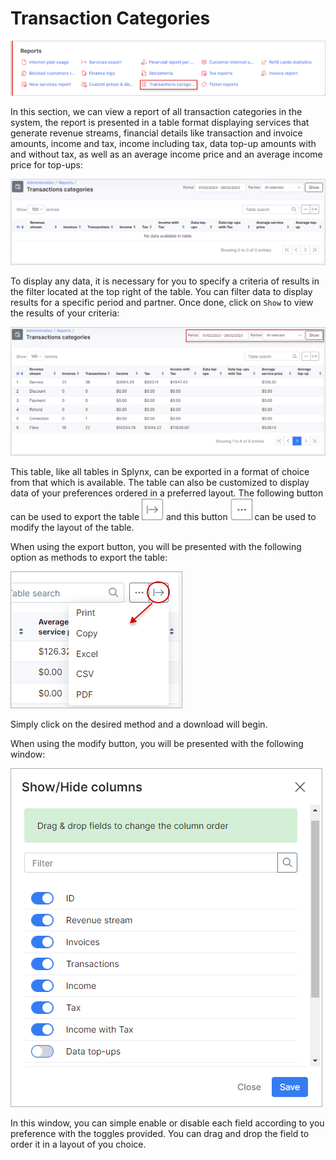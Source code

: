 Transaction Categories
=============

![Transaction Categories](1.png)

In this section, we can view a report of all transaction categories in the system, the report is presented in a table format displaying services that generate revenue streams, financial details like transaction and invoice amounts, income and tax, income including tax, data top-up amounts with and without tax, as well as an average income price and an average income price for top-ups:

![Transaction](2.png)

To display any data, it is necessary for you to specify a criteria of results in the filter located at the top right of the table. You can filter data to display results for a specific period and partner. Once done, click on `Show` to view the results of your criteria:

![filter](3.png)

This table, like all tables in Splynx, can be exported in a format of choice from that which is available. The table can also be customized to display data of your preferences ordered in a preferred layout. The following button can be used to export the table <icon class="image-icon">![Export](export.png)</icon> and this button <icon class="image-icon">![Modify](modify.png)</icon> can be used to modify the layout of the table.

When using the export button, you will be presented with the following option as methods to export the table:

![Export](export1.png)

Simply click on the desired method and a download will begin.

When using the modify button, you will be presented with the following window:

![modify](modify1.png)

In this window, you can simple enable or disable each field according to you preference with the toggles provided. You can drag and drop the field to order it in a layout of you choice.
